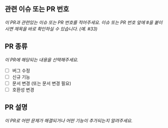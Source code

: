 ## 관련 이슈 또는 PR 번호
_이 PR과 관련있는 이슈 또는 PR 번호를 적어주세요._
_이슈 또는 PR 번호 앞에 #을 붙이시면 제목을 바로 확인하실 수 있습니다. (예. #33)_

## PR 종류
_이 PR에 해당되는 내용을 선택해주세요._

- [ ] 버그 수정
- [ ] 신규 기능
- [ ] 문서 변경 (또는 문서 변경 필요)
- [ ] 호환성 변경

## PR 설명
_이 PR로 어떤 문제가 해결되거나 어떤 기능이 추가되는지 알려주세요._
